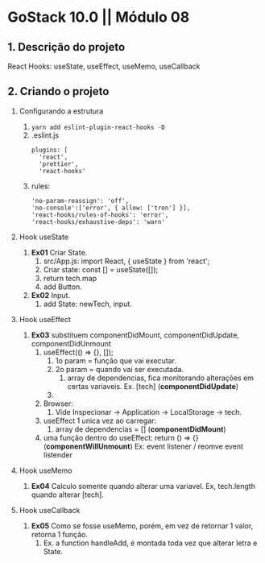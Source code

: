 # GoStack 10.0 || Módulo 08

##  1. Descrição do projeto

React Hooks: useState, useEffect, useMemo, useCallback

##  2. Criando o projeto

1.  Configurando a estrutura
    1.  `yarn add eslint-plugin-react-hooks -D`
    2.  .eslint.js
        ```
        plugins: [
          'react',
          'prettier',
          'react-hooks'
        ```
    3.  rules:
        ```
        'no-param-reassign': 'off',
        'no-console':['error', { allow: ['tron'] }],
        'react-hooks/rules-of-hooks': 'error',
        'react-hooks/exhaustive-deps': 'warn'
        ```
2.  Hook useState
    1.  **Ex01** Criar State.
        1.  src/App.js: import React, { useState } from 'react';
        2.  Criar state: const [] = useState([]);
        3.  return tech.map
        4.  add Button.
    2.  **Ex02** Input.
        1.  add State: newTech, input.

3.  Hook useEffect
    1.  **Ex03** substituem componentDidMount, componentDidUpdate, componentDidUnmount
        1.  useEffect(() => {}, []);
            1.  1o param = função que vai executar.
            2.  2o param = quando vai ser executada.
                1.  array de dependencias, fica monitorando alterações em certas variaveis. Ex. [tech] (**componentDidUpdate**)
            3.
        2.  Browser:
            1. Vide Inspecionar -> Application -> LocalStorage -> tech.
        3.  useEffect 1 unica vez ao carregar:
            1. array de dependencias = [] (**componentDidMount**)
        4.  uma função dentro do useEffect: return () => {} (**componentWillUnmount**) Ex: event listener / reomve event listender

4.  Hook useMemo
    1. **Ex04** Calculo somente quando alterar uma variavel. Ex, tech.length quando alterar [tech].

5.  Hook useCallback
    1.  **Ex05** Como se fosse useMemo, porém, em vez de retornar 1 valor, retorna 1 função.
        1.  Ex. a function handleAdd, é montada toda vez que alterar letra e State.
